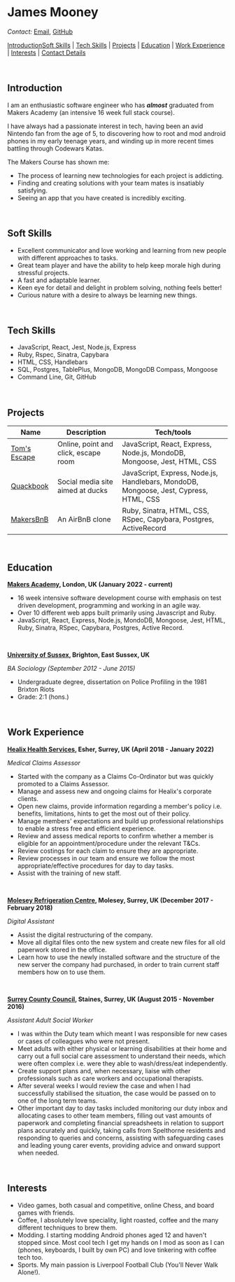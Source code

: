 # James Mooney

_Contact:_ [Email](mailto:jamesmooney93@gmail.com), [GitHub](https://github.com/jam9304)

[Introduction](#introduction)[Soft Skills](#soft-skills) | [Tech Skills](#tech-skills) | [Projects](#projects) | [Education](#education) | [Work Experience](#work-experience) | [Interests](#interests) | [Contact Details](#contact-details)

<br>

## Introduction

I am an enthusiastic software engineer who has _**almost**_ graduated from Makers Academy (an intensive 16 week full stack course).

I have always had a passionate interest in tech, having been an avid Nintendo fan from the age of 5, to discovering how to root and mod android phones in my early teenage years, and winding up in more recent times battling through Codewars Katas.

The Makers Course has shown me:

- The process of learning new technologies for each project is addicting.
- Finding and creating solutions with your team mates is insatiably satisfying.
- Seeing an app that you have created is incredibly exciting.

<br>

## Soft Skills

- Excellent communicator and love working and learning from new people with different approaches to tasks.
- Great team player and have the ability to help keep morale high during stressful projects.
- A fast and adaptable learner.
- Keen eye for detail and delight in problem solving, nothing feels better!
- Curious nature with a desire to always be learning new things.

<br>

## Tech Skills

- JavaScript, React, Jest, Node.js, Express
- Ruby, Rspec, Sinatra, Capybara
- HTML, CSS, Handlebars
- SQL, Postgres, TablePlus, MongoDB, MongoDB Compass, Mongoose
- Command Line, Git, GitHub

<br>

## Projects

| Name            | Description                          | Tech/tools                                                                             |
| --------------- | ------------------------------------ | -------------------------------------------------------------------------------------- |
| [Tom's Escape](https://github.com/jam9304/toms-escape-game)    | Online, point and click, escape room | JavaScript, React, Express, Node.js, MondoDB, Mongoose, Jest, HTML, CSS                |
| [Quackbook](https://github.com/jam9304/acebook-quack-overflow) | Social media site aimed at ducks     | JavaScript, Express, Node.js, Handlebars, MondoDB, Mongoose, Jest, Cypress, HTML, CSS  |
| [MakersBnB](https://github.com/jam9304/Makersbnb)              | An AirBnB clone                      | Ruby, Sinatra, HTML, CSS, RSpec, Capybara, Postgres, ActiveRecord                      |

<br>

## Education

**[Makers Academy](https://makers.tech/), London, UK (January 2022 - current)**

- 16 week intensive software development course with emphasis on test driven development, programming and working in an agile way.
- Over 10 different web apps built primarily using Javascript and Ruby.
- JavaScript, React, Express, Node.js, MondoDB, Mongoose, Jest, HTML, Ruby, Sinatra, RSpec, Capybara, Postgres, Active Record.

<br>

**[University of Sussex](https://www.sussex.ac.uk/), Brighton, East Sussex, UK**

_BA Sociology (September 2012 - June 2015)_

- Undergraduate degree, dissertation on Police Profiling in the 1981 Brixton Riots
- Grade: 2:1 (hons.)

<br>

## Work Experience

**[Healix Health Services](https://healixhealthservices.co.uk/), Esher, Surrey, UK (April 2018 - January 2022)**

_Medical Claims Assessor_

- Started with the company as a Claims Co-Ordinator but was quickly promoted to a Claims Assessor.
- Manage and assess new and ongoing claims for Healix's corporate clients.
- Open new claims, provide information regarding a member's policy i.e. benefits, limitations, hints to get the most out of their policy.
- Manage members' expectations and build up professional relationships to enable a stress free and efficient experience.
- Review and assess medical reports to confirm whether a member is eligible for an appointment/procedure under the relevant T&Cs.
- Review costings for each claim to ensure they are appropriate.
- Review processes in our team and ensure we follow the most appropriate/effective procedures for day to day tasks.
- Assist with the training of new staff.

<br>

**[Molesey Refrigeration Centre](https://www.mrcentre.co.uk/), Molesey, Surrey, UK (December 2017 - February 2018)**  

_Digital Assistant_

- Assist the digital restructuring of the company.
- Move all digital files onto the new system and create new files for all old paperwork stored in the office. 
- Learn how to use the newly installed software and the structure of the new server the company had purchased, in order to train current staff members how on to use them. 

<br>

**[Surrey County Council](https://www.surreycc.gov.uk/), Staines, Surrey, UK (August 2015 - November 2016)**

_Assistant Adult Social Worker_

- I was within the Duty team which meant I was responsible for new cases or cases of colleagues who were not present. 
- Meet adults with either physical or learning disabilities at their home and carry out a full social care assessment to understand their needs, which were often complex i.e. were they able to wash/dress/eat independently. 
- Create support plans and, when necessary, liaise with other professionals such as care workers and occupational therapists. 
- After several weeks I would review the case and when I had successfully stabilised the situation, the case would be passed on to one of the long term teams. 
- Other important day to day tasks included monitoring our duty inbox and allocating cases to other team members, filling out vast amounts of paperwork and completing financial spreadsheets in relation to support plans accurately and quickly, taking calls from Spelthorne residents and responding to queries and concerns, assisting with safeguarding cases and leading young carer events, providing advice and onward support when needed.

<br>

## Interests

- Video games, both casual and competitive, online Chess, and board games with friends.
- Coffee, I absolutely love speciality, light roasted, coffee and the many different techniques to brew them.
- Modding. I starting modding Android phones aged 12 and haven't stopped since. Most cool tech I get my hands on I mod as soon as I can (phones, keyboards, I built by own PC) and love tinkering with coffee tech too.
- Sports. My main passion is Liverpool Football Club (You'll Never Walk Alone!).

